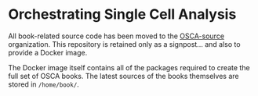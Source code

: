 # Orchestrating Single Cell Analysis

All book-related source code has been moved to the [OSCA-source](https://github.com/OSCA-source) organization.
This repository is retained only as a signpost... and also to provide a Docker image. 

The Docker image itself contains all of the packages required to create the full set of OSCA books.
The latest sources of the books themselves are stored in `/home/book/`.
